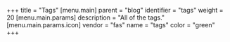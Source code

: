 +++
title = "Tags"
[menu.main]
  parent = "blog"
  identifier = "tags"
  weight = 20
  [menu.main.params]
    description = "All of the tags."
  [menu.main.params.icon]
    vendor = "fas"
    name = "tags"
    color = "green"
+++
